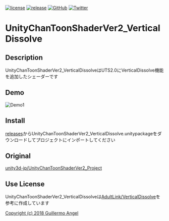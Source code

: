 [![license](https://img.shields.io/github/license/tomori-hikage/UnityChanToonShaderVer2_VerticalDissolve.svg?style=flat-square)](https://github.com/tomori-hikage/UnityChanToonShaderVer2_VerticalDissolve/blob/master/LICENSE)
[![release](https://img.shields.io/github/release/tomori-hikage/UnityChanToonShaderVer2_VerticalDissolve.svg?style=flat-square)](https://github.com/tomori-hikage/UnityChanToonShaderVer2_VerticalDissolve/releases)
[![GitHub](https://img.shields.io/github/followers/tomori-hikage.svg?label=GitHub&style=social)](https://github.com/tomori-hikage)
[![Twitter](https://img.shields.io/twitter/follow/tomori_hikage.svg?label=Twitter&style=social)](https://twitter.com/tomori_hikage)

# UnityChanToonShaderVer2_VerticalDissolve

## Description

UnityChanToonShaderVer2_VerticalDissolveはUTS2.0にVerticalDissolve機能を追加したシェーダーです

## Demo

![Demo1](https://github.com/tomori-hikage/UnityChanToonShaderVer2_VerticalDissolve/blob/readme_images/Images/gif1.gif)

## Install

[releases](https://github.com/tomori-hikage/UnityChanToonShaderVer2_VerticalDissolve/releases)からUnityChanToonShaderVer2_VerticalDissolve.unitypackageをダウンロードしてプロジェクトにインポートしてください

## Original

[unity3d-jp/UnityChanToonShaderVer2_Project](https://github.com/unity3d-jp/UnityChanToonShaderVer2_Project)

## Use License

UnityChanToonShaderVer2_VerticalDissolveは[AdultLink/VerticalDissolve](https://github.com/AdultLink/VerticalDissolve)を参考に作成しています

[Copyright (c) 2018 Guillermo Angel](https://github.com/AdultLink/VerticalDissolve/blob/master/LICENSE)

